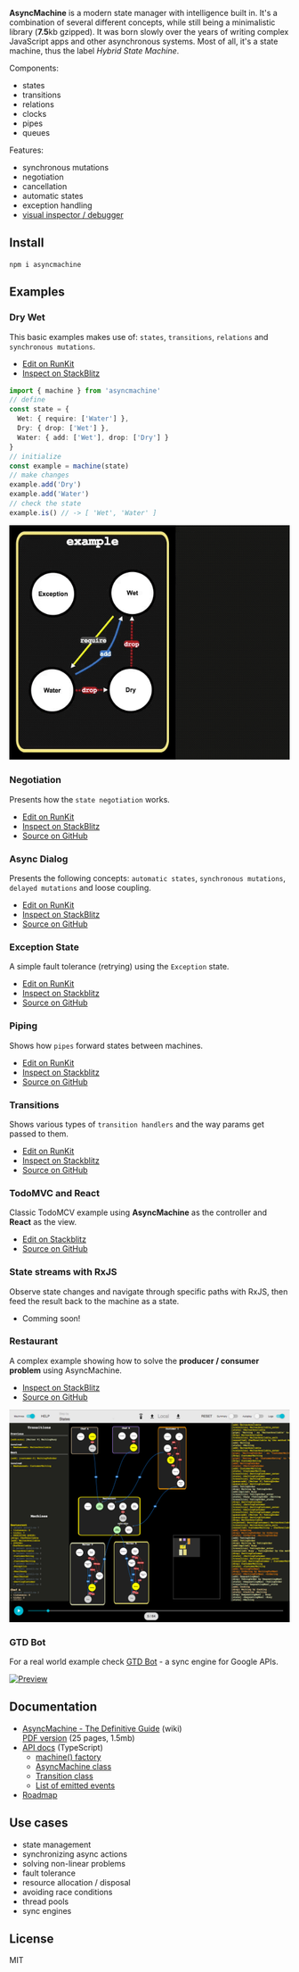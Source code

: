 **AsyncMachine** is a modern state manager with intelligence built in. It's a combination of several different concepts, while still being a minimalistic library (**7.5**kb gzipped). It was born slowly over the years of writing complex JavaScript apps and other asynchronous systems. Most of all, it's a state machine, thus the label _Hybrid State Machine_.

Components:

* states
* transitions
* relations
* clocks
* pipes
* queues

Features:

* synchronous mutations
* negotiation
* cancellation
* automatic states
* exception handling
* [visual inspector / debugger](https://github.com/TobiaszCudnik/asyncmachine-inspector)

## Install

```
npm i asyncmachine
```

## Examples

### Dry Wet

This basic examples makes use of: `states`, `transitions`, `relations` and `synchronous mutations`.

* [Edit on RunKit](https://runkit.com/tobiaszcudnik/5b1edd421eaec500126c11ce)
* [Inspect on StackBlitz](https://stackblitz.com/edit/asyncmachine-example-dry-wet?file=index.ts)

```typescript
import { machine } from 'asyncmachine'
// define
const state = {
  Wet: { require: ['Water'] },
  Dry: { drop: ['Wet'] },
  Water: { add: ['Wet'], drop: ['Dry'] }
}
// initialize
const example = machine(state)
// make changes
example.add('Dry')
example.add('Water')
// check the state
example.is() // -> [ 'Wet', 'Water' ]
```

[![example](https://raw.githubusercontent.com/TobiaszCudnik/asyncmachine/gh-pages/images/example.gif)](https://stackblitz.com/edit/asyncmachine-example-dry-wet?file=index.ts)

### Negotiation

Presents how the `state negotiation` works.

* [Edit on RunKit](https://runkit.com/tobiaszcudnik/5b1ed850c6dc1f0012db1346)
* [Inspect on StackBlitz](https://stackblitz.com/edit/asyncmachine-example-negotiation?file=index.ts)
* [Source on GitHub](https://github.com/TobiaszCudnik/asyncmachine/tree/master/examples/negotiation)

### Async Dialog

Presents the following concepts: `automatic states`, `synchronous mutations`, `delayed mutations` and loose coupling.

* [Edit on RunKit](https://runkit.com/tobiaszcudnik/5b1ede5f62717e0013877cdc)
* [Inspect on StackBlitz](https://stackblitz.com/edit/asyncmachine-example-async-dialog?file=index.ts)
* [Source on GitHub](https://github.com/TobiaszCudnik/asyncmachine/tree/master/examples/async-dialog)

### Exception State

A simple fault tolerance (retrying) using the `Exception` state.

* [Edit on RunKit](https://runkit.com/tobiaszcudnik/5b1ee7113321180012ebafcf)
* [Inspect on Stackblitz](https://stackblitz.com/edit/asyncmachine-example-exception?file=index.ts)
* [Source on GitHub](https://github.com/TobiaszCudnik/asyncmachine/tree/master/examples/exception-state)

### Piping

Shows how `pipes` forward states between machines.

* [Edit on RunKit](https://runkit.com/tobiaszcudnik/5b1eea671eaec500126c1be7)
* [Inspect on Stackblitz](https://stackblitz.com/edit/asyncmachine-example-piping?file=index.ts)
* [Source on GitHub](https://github.com/TobiaszCudnik/asyncmachine/tree/master/examples/piping)

### Transitions

Shows various types of `transition handlers` and the way params get passed to them.

* [Edit on RunKit](https://runkit.com/tobiaszcudnik/5b1eeaba3b97b60012c83ec0)
* [Inspect on Stackblitz](https://stackblitz.com/edit/asyncmachine-example-transitions?file=index.ts)
* [Source on GitHub](https://github.com/TobiaszCudnik/asyncmachine/tree/master/examples/transitions)

### TodoMVC and React

Classic TodoMCV example using **AsyncMachine** as the controller and **React** as the view.

* [Edit on Stackblitz](https://stackblitz.com/edit/asyncmachine-example-todomvc?file=src/controller.js)
* [Source on GitHub](https://github.com/TobiaszCudnik/todomvc-asyncmachine)

### State streams with RxJS

Observe state changes and navigate through specific paths with RxJS, then feed the result back to the machine as a state.

* Comming soon!

### Restaurant

A complex example showing how to solve the **producer / consumer problem** using AsyncMachine.

* [Inspect on StackBlitz](https://stackblitz.com/edit/asyncmachine-inspector-restaurant)
* [Source on GitHub](https://github.com/TobiaszCudnik/asyncmachine-inspector/tree/master/examples/restaurant)

[![inspector view](https://raw.githubusercontent.com/TobiaszCudnik/asyncmachine/gh-pages/images/restaurant.png)](https://stackblitz.com/edit/asyncmachine-inspector-restaurant)

### GTD Bot

For a real world example check [GTD Bot](https://github.com/TobiaszCudnik/gtd-bot/tree/master/src) - a sync engine for Google APIs.

[![Preview](http://tobiaszcudnik.github.io/asyncmachine-inspector/sample.png)](http://tobiaszcudnik.github.io/asyncmachine-inspector/sample.mp4)

## Documentation

* [AsyncMachine - The Definitive Guide](https://github.com/TobiaszCudnik/asyncmachine/wiki/AsyncMachine-The-Definitive-Guide) (wiki)<br>
  [PDF version](https://github.com/TobiaszCudnik/asyncmachine/raw/gh-pages/AsyncMachine-The-Definitive-Guide.pdf) (25 pages, 1.5mb)
* [API docs](https://tobiaszcudnik.github.io/asyncmachine/api) (TypeScript)
  * [machine() factory](https://tobiaszcudnik.github.io/asyncmachine/api/index.html#machine)
  * [AsyncMachine class](https://tobiaszcudnik.github.io/asyncmachine/api/classes/asyncmachine.html)
  * [Transition class](https://tobiaszcudnik.github.io/asyncmachine/api/classes/transition.html)
  * [List of emitted events](https://tobiaszcudnik.github.io/asyncmachine/api/interfaces/iemit.html)
* [Roadmap](https://github.com/TobiaszCudnik/asyncmachine/blob/master/TODO.md)

## Use cases

* state management
* synchronizing async actions
* solving non-linear problems
* fault tolerance
* resource allocation / disposal
* avoiding race conditions
* thread pools
* sync engines

## License

MIT
